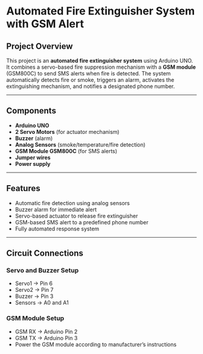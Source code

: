 # Automated Fire Extinguisher System with GSM Alert

## Project Overview
This project is an **automated fire extinguisher system** using Arduino UNO. It combines a servo-based fire suppression mechanism with a **GSM module** (GSM800C) to send SMS alerts when fire is detected. The system automatically detects fire or smoke, triggers an alarm, activates the extinguishing mechanism, and notifies a designated phone number.

---

## Components
- **Arduino UNO**
- **2 Servo Motors** (for actuator mechanism)
- **Buzzer** (alarm)
- **Analog Sensors** (smoke/temperature/fire detection)
- **GSM Module GSM800C** (for SMS alerts)
- **Jumper wires**
- **Power supply**

---

## Features
- Automatic fire detection using analog sensors
- Buzzer alarm for immediate alert
- Servo-based actuator to release fire extinguisher
- GSM-based SMS alert to a predefined phone number
- Fully automated response system

---

## Circuit Connections

### Servo and Buzzer Setup
- Servo1 → Pin 6
- Servo2 → Pin 7
- Buzzer → Pin 3
- Sensors → A0 and A1

### GSM Module Setup
- GSM RX → Arduino Pin 2
- GSM TX → Arduino Pin 3
- Power the GSM module according to manufacturer’s instructions
